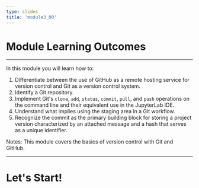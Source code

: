 ```yaml
---
type: slides
title: 'module3_00'
---
```


# Module Learning Outcomes

---

In this module you will learn how to:

1. Differentiate between the use of GitHub as a remote hosting service for version control and Git as a version control system.
2. Identify a Git repository.
3. Implement Git's `clone`, `add`, `status`, `commit`, `pull`, and `push` operations on the command line and their equivalent use in the JupyterLab IDE.
4. Understand what implies using the staging area in a Git workflow.
5. Recognize the commit as the primary building block for storing a project version characterized by an attached message and a hash that serves as a unique identifier. 

Notes: This module covers the basics of version control with Git and GitHub. 

---

# Let's Start!